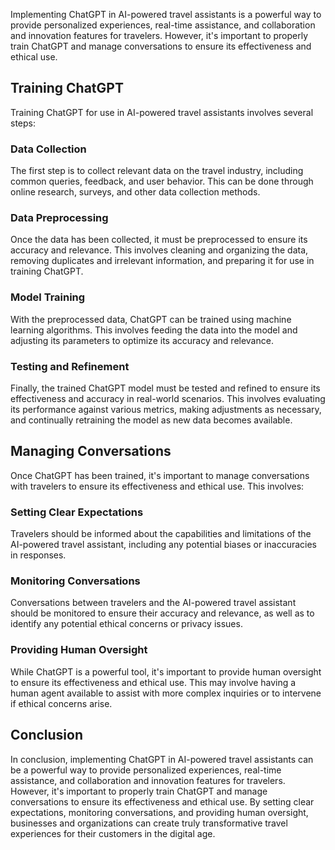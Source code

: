 

Implementing ChatGPT in AI-powered travel assistants is a powerful way to provide personalized experiences, real-time assistance, and collaboration and innovation features for travelers. However, it's important to properly train ChatGPT and manage conversations to ensure its effectiveness and ethical use.

Training ChatGPT
----------------

Training ChatGPT for use in AI-powered travel assistants involves several steps:

### Data Collection

The first step is to collect relevant data on the travel industry, including common queries, feedback, and user behavior. This can be done through online research, surveys, and other data collection methods.

### Data Preprocessing

Once the data has been collected, it must be preprocessed to ensure its accuracy and relevance. This involves cleaning and organizing the data, removing duplicates and irrelevant information, and preparing it for use in training ChatGPT.

### Model Training

With the preprocessed data, ChatGPT can be trained using machine learning algorithms. This involves feeding the data into the model and adjusting its parameters to optimize its accuracy and relevance.

### Testing and Refinement

Finally, the trained ChatGPT model must be tested and refined to ensure its effectiveness and accuracy in real-world scenarios. This involves evaluating its performance against various metrics, making adjustments as necessary, and continually retraining the model as new data becomes available.

Managing Conversations
----------------------

Once ChatGPT has been trained, it's important to manage conversations with travelers to ensure its effectiveness and ethical use. This involves:

### Setting Clear Expectations

Travelers should be informed about the capabilities and limitations of the AI-powered travel assistant, including any potential biases or inaccuracies in responses.

### Monitoring Conversations

Conversations between travelers and the AI-powered travel assistant should be monitored to ensure their accuracy and relevance, as well as to identify any potential ethical concerns or privacy issues.

### Providing Human Oversight

While ChatGPT is a powerful tool, it's important to provide human oversight to ensure its effectiveness and ethical use. This may involve having a human agent available to assist with more complex inquiries or to intervene if ethical concerns arise.

Conclusion
----------

In conclusion, implementing ChatGPT in AI-powered travel assistants can be a powerful way to provide personalized experiences, real-time assistance, and collaboration and innovation features for travelers. However, it's important to properly train ChatGPT and manage conversations to ensure its effectiveness and ethical use. By setting clear expectations, monitoring conversations, and providing human oversight, businesses and organizations can create truly transformative travel experiences for their customers in the digital age.
